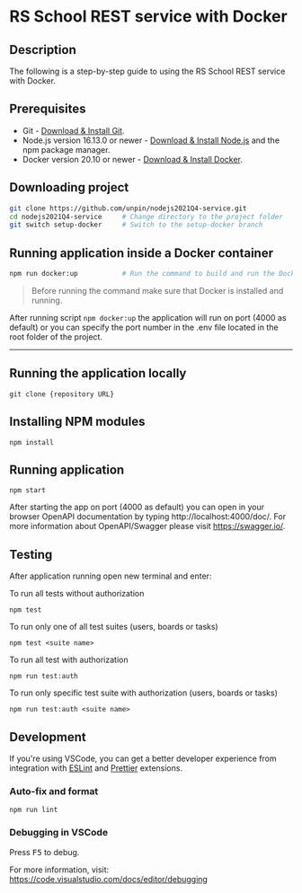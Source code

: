 # RS School REST service with Docker

## Description

The following is a step-by-step guide to using the RS School REST service with Docker.

## Prerequisites

- Git - [Download & Install Git](https://git-scm.com/downloads).
- Node.js version 16.13.0 or newer - [Download & Install Node.js](https://nodejs.org/en/download/) and the npm package manager.
- Docker version 20.10 or newer - [Download & Install Docker](https://docs.docker.com/desktop/windows/install/).

## Downloading project

```sh
git clone https://github.com/unpin/nodejs2021Q4-service.git
cd nodejs2021Q4-service     # Change directory to the project folder
git switch setup-docker     # Switch to the setup-docker branch
```

## Running application inside a Docker container

```sh
npm run docker:up           # Run the command to build and run the Docker container
```

> Before running the command make sure that Docker is installed and running.

After running script `npm docker:up` the application will run on port (4000 as default) or you can specify the port number in the .env file located in the root folder of the project.

---

## Running the application locally

```
git clone {repository URL}
```

## Installing NPM modules

```
npm install
```

## Running application

```
npm start
```

After starting the app on port (4000 as default) you can open
in your browser OpenAPI documentation by typing http://localhost:4000/doc/.
For more information about OpenAPI/Swagger please visit https://swagger.io/.

## Testing

After application running open new terminal and enter:

To run all tests without authorization

```
npm test
```

To run only one of all test suites (users, boards or tasks)

```
npm test <suite name>
```

To run all test with authorization

```
npm run test:auth
```

To run only specific test suite with authorization (users, boards or tasks)

```
npm run test:auth <suite name>
```

## Development

If you're using VSCode, you can get a better developer experience from integration with [ESLint](https://marketplace.visualstudio.com/items?itemName=dbaeumer.vscode-eslint) and [Prettier](https://marketplace.visualstudio.com/items?itemName=esbenp.prettier-vscode) extensions.

### Auto-fix and format

```
npm run lint
```

### Debugging in VSCode

Press <kbd>F5</kbd> to debug.

For more information, visit: https://code.visualstudio.com/docs/editor/debugging
